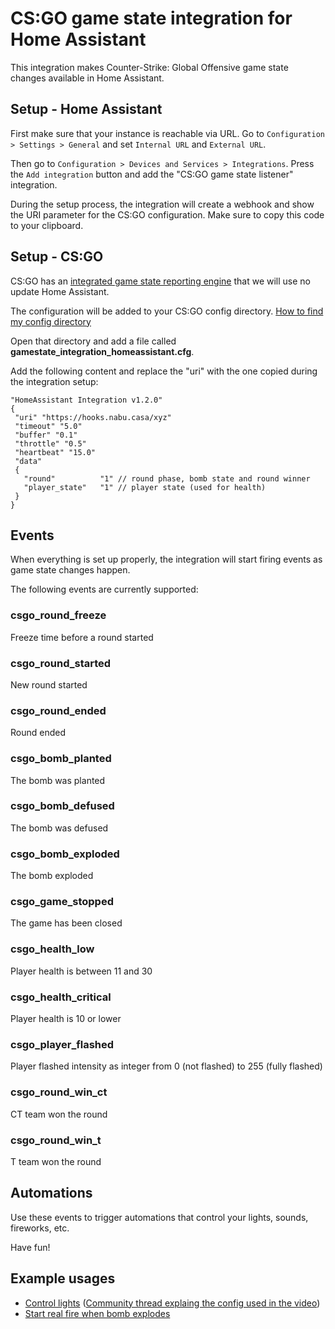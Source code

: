 # CS:GO game state integration for Home Assistant

This integration makes Counter-Strike: Global Offensive game state changes available in Home Assistant.

## Setup - Home Assistant

First make sure that your instance is reachable via URL. Go to `Configuration > Settings > General` and set `Internal URL` and `External URL`.

Then go to `Configuration > Devices and Services > Integrations`. Press the `Add integration` button and add the "CS:GO game state listener" integration.

During the setup process, the integration will create a webhook and show the URI parameter for the CS:GO configuration.
Make sure to copy this code to your clipboard.

## Setup - CS:GO

CS:GO has an [integrated game state reporting engine](https://www.reddit.com/r/GlobalOffensive/comments/cjhcpy/game_state_integration_a_very_large_and_indepth/) that we will use no update Home Assistant.

The configuration will be added to your CS:GO config directory.
[How to find my config directory](https://developer.valvesoftware.com/wiki/Counter-Strike:_Global_Offensive_Game_State_Integration#Locating_CS:GO_Install_Directory)

Open that directory and add a file called **gamestate_integration_homeassistant.cfg**.

Add the following content and replace the "uri" with the one copied during the integration setup:

```
"HomeAssistant Integration v1.2.0"
{
 "uri" "https://hooks.nabu.casa/xyz"
 "timeout" "5.0"
 "buffer" "0.1"
 "throttle" "0.5"
 "heartbeat" "15.0"
 "data"
 {
   "round"          "1" // round phase, bomb state and round winner
   "player_state"   "1" // player state (used for health)
 }
}
```

## Events

When everything is set up properly, the integration will start firing events as game state changes happen.

The following events are currently supported:

### csgo_round_freeze

Freeze time before a round started

### csgo_round_started

New round started

### csgo_round_ended

Round ended

### csgo_bomb_planted

The bomb was planted

### csgo_bomb_defused

The bomb was defused

### csgo_bomb_exploded

The bomb exploded

### csgo_game_stopped

The game has been closed

### csgo_health_low

Player health is between 11 and 30

### csgo_health_critical

Player health is 10 or lower

### csgo_player_flashed

Player flashed intensity as integer from 0 (not flashed) to 255 (fully flashed)

### csgo_round_win_ct

CT team won the round

### csgo_round_win_t

T team won the round

## Automations

Use these events to trigger automations that control your lights, sounds, fireworks, etc.

Have fun!

## Example usages

- [Control lights](https://www.youtube.com/watch?v=kEM54QmAMlw) ([Community thread explaing the config used in the video](https://community.home-assistant.io/t/counter-strike-global-offensive-game-state-integration/175505))
- [Start real fire when bomb explodes](https://automatedhome.party/2020/03/28/summoning-actual-fire-or-other-automations-when-the-bomb-goes-off-in-csgo-via-home-assistant/)
